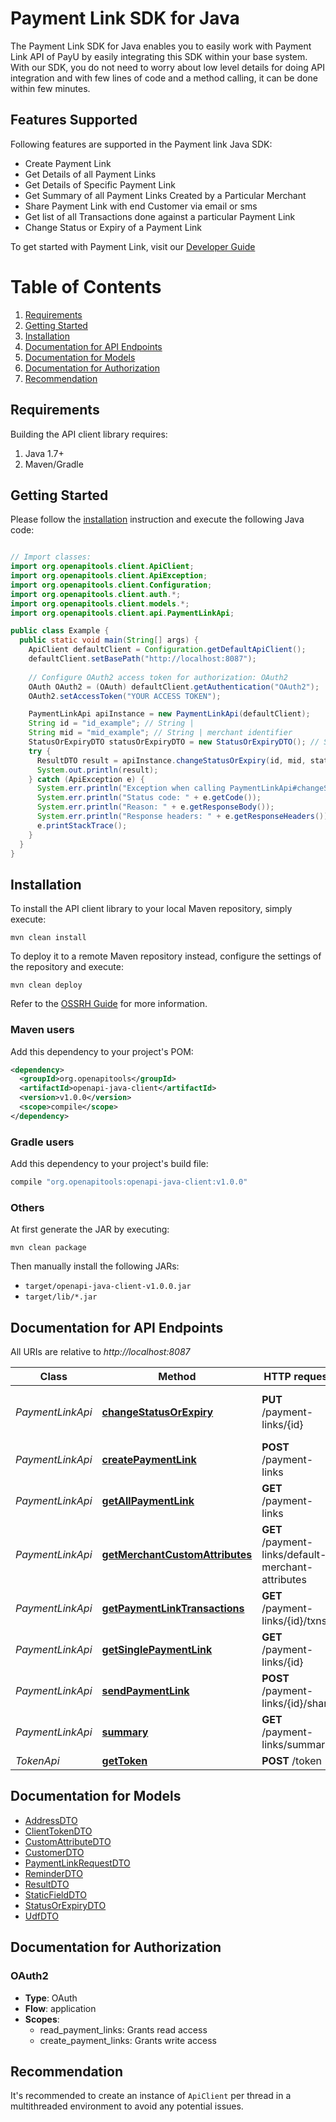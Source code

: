 # Payment Link SDK for Java

The Payment Link SDK for Java enables you to easily work with Payment Link API of PayU by easily integrating this SDK within your base system.
With our SDK, you do not need to worry about low level details for doing API integration and with few lines of code and a method calling, it can be done within few minutes.

## Features Supported
Following features are supported in the Payment link Java SDK:
 - Create Payment Link
 - Get Details of all Payment Links
 - Get Details of Specific Payment Link
 - Get Summary of all Payment Links Created by a Particular Merchant
 - Share Payment Link with end Customer via email or sms
 - Get list of all Transactions done against a particular Payment Link
 - Change Status or Expiry of a Payment Link

To get started with Payment Link, visit our [Developer Guide](https://devguide.payu.in/payment-links/payu-payment-links-api-integration)

# Table of Contents
 1. [Requirements](#requirements)
 2. [Getting Started](#getting-started)
 3. [Installation](#installation)
 4. [Documentation for API Endpoints](#documentation-for-api-endpoints)
 5. [Documentation for Models](#documentation-for-models)
 6. [Documentation for Authorization](#documentation-for-authorization)
 7. [Recommendation](#recommendation)



## Requirements

Building the API client library requires:
1. Java 1.7+
2. Maven/Gradle

## Getting Started

Please follow the [installation](#installation) instruction and execute the following Java code:

```java

// Import classes:
import org.openapitools.client.ApiClient;
import org.openapitools.client.ApiException;
import org.openapitools.client.Configuration;
import org.openapitools.client.auth.*;
import org.openapitools.client.models.*;
import org.openapitools.client.api.PaymentLinkApi;

public class Example {
  public static void main(String[] args) {
    ApiClient defaultClient = Configuration.getDefaultApiClient();
    defaultClient.setBasePath("http://localhost:8087");
    
    // Configure OAuth2 access token for authorization: OAuth2
    OAuth OAuth2 = (OAuth) defaultClient.getAuthentication("OAuth2");
    OAuth2.setAccessToken("YOUR ACCESS TOKEN");

    PaymentLinkApi apiInstance = new PaymentLinkApi(defaultClient);
    String id = "id_example"; // String | 
    String mid = "mid_example"; // String | merchant identifier
    StatusOrExpiryDTO statusOrExpiryDTO = new StatusOrExpiryDTO(); // StatusOrExpiryDTO | 
    try {
      ResultDTO result = apiInstance.changeStatusOrExpiry(id, mid, statusOrExpiryDTO);
      System.out.println(result);
    } catch (ApiException e) {
      System.err.println("Exception when calling PaymentLinkApi#changeStatusOrExpiry");
      System.err.println("Status code: " + e.getCode());
      System.err.println("Reason: " + e.getResponseBody());
      System.err.println("Response headers: " + e.getResponseHeaders());
      e.printStackTrace();
    }
  }
}

```
## Installation

To install the API client library to your local Maven repository, simply execute:

```shell
mvn clean install
```

To deploy it to a remote Maven repository instead, configure the settings of the repository and execute:

```shell
mvn clean deploy
```

Refer to the [OSSRH Guide](http://central.sonatype.org/pages/ossrh-guide.html) for more information.

### Maven users

Add this dependency to your project's POM:

```xml
<dependency>
  <groupId>org.openapitools</groupId>
  <artifactId>openapi-java-client</artifactId>
  <version>v1.0.0</version>
  <scope>compile</scope>
</dependency>
```

### Gradle users

Add this dependency to your project's build file:

```groovy
compile "org.openapitools:openapi-java-client:v1.0.0"
```

### Others

At first generate the JAR by executing:

```shell
mvn clean package
```

Then manually install the following JARs:

* `target/openapi-java-client-v1.0.0.jar`
* `target/lib/*.jar`

## Documentation for API Endpoints

All URIs are relative to *http://localhost:8087*

Class | Method | HTTP request | Description
------------ | ------------- | ------------- | -------------
*PaymentLinkApi* | [**changeStatusOrExpiry**](docs/PaymentLinkApi.md#changeStatusOrExpiry) | **PUT** /payment-links/{id} | change status and expiry for paymentLink 
*PaymentLinkApi* | [**createPaymentLink**](docs/PaymentLinkApi.md#createPaymentLink) | **POST** /payment-links | Create PaymentLinks
*PaymentLinkApi* | [**getAllPaymentLink**](docs/PaymentLinkApi.md#getAllPaymentLink) | **GET** /payment-links | Get all PaymentLinks
*PaymentLinkApi* | [**getMerchantCustomAttributes**](docs/PaymentLinkApi.md#getMerchantCustomAttributes) | **GET** /payment-links/default-merchant-attributes | Get Custom Attributes
*PaymentLinkApi* | [**getPaymentLinkTransactions**](docs/PaymentLinkApi.md#getPaymentLinkTransactions) | **GET** /payment-links/{id}/txns | Get Transaction details
*PaymentLinkApi* | [**getSinglePaymentLink**](docs/PaymentLinkApi.md#getSinglePaymentLink) | **GET** /payment-links/{id} | Get Single PaymentLink
*PaymentLinkApi* | [**sendPaymentLink**](docs/PaymentLinkApi.md#sendPaymentLink) | **POST** /payment-links/{id}/share | send PaymentLink
*PaymentLinkApi* | [**summary**](docs/PaymentLinkApi.md#summary) | **GET** /payment-links/summary | Details of paymentlinks
*TokenApi* | [**getToken**](docs/TokenApi.md#getToken) | **POST** /token | get Token


## Documentation for Models

 - [AddressDTO](docs/AddressDTO.md)
 - [ClientTokenDTO](docs/ClientTokenDTO.md)
 - [CustomAttributeDTO](docs/CustomAttributeDTO.md)
 - [CustomerDTO](docs/CustomerDTO.md)
 - [PaymentLinkRequestDTO](docs/PaymentLinkRequestDTO.md)
 - [ReminderDTO](docs/ReminderDTO.md)
 - [ResultDTO](docs/ResultDTO.md)
 - [StaticFieldDTO](docs/StaticFieldDTO.md)
 - [StatusOrExpiryDTO](docs/StatusOrExpiryDTO.md)
 - [UdfDTO](docs/UdfDTO.md)


## Documentation for Authorization

### OAuth2

- **Type**: OAuth
- **Flow**: application
- **Scopes**: 
  - read_payment_links: Grants read access
  - create_payment_links: Grants write access


## Recommendation

It's recommended to create an instance of `ApiClient` per thread in a multithreaded environment to avoid any potential issues.
